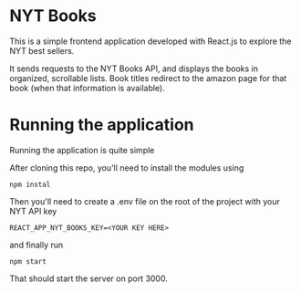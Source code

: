 # NYT Books
This is a simple frontend application developed with React.js to explore the NYT best sellers.

It sends requests to the NYT Books API, and displays the books in organized, scrollable lists. Book titles redirect to the amazon page for that book (when that information is available).

# Running the application
Running the application is quite simple

After cloning this repo, you'll need to install the modules using
```
npm instal
```

Then you'll need to create a .env file on the root of the project with your NYT API key
```
REACT_APP_NYT_BOOKS_KEY=<YOUR KEY HERE>
```

and finally run
```
npm start
```

That should start the server on port 3000.
